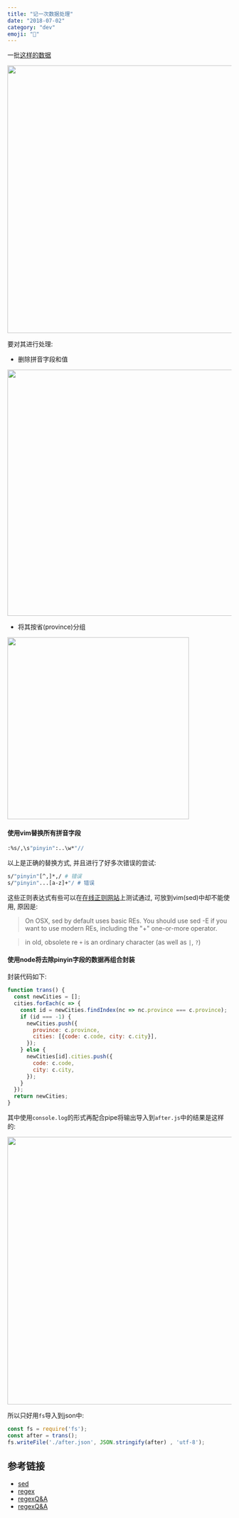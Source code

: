```yaml
---
title: "记一次数据处理"
date: "2018-07-02"
category: "dev"
emoji: "🤬"
---
```


一批[这样的数据](https://github.com/williambao/cities/blob/master/cities.json)

<img src="https://raw.githubusercontent.com/FaiChou/faichou.github.io/master/img/qiniu/markdown/1530540635405.png" width="600"/>

要对其进行处理:

- 删除拼音字段和值

<img src="https://raw.githubusercontent.com/FaiChou/faichou.github.io/master/img/qiniu/markdown/1530540716994.png" width="552"/>

- 将其按省(province)分组

<img src="https://raw.githubusercontent.com/FaiChou/faichou.github.io/master/img/qiniu/markdown/1530540761262.png" width="408"/>

#### 使用vim替换所有拼音字段

```bash
:%s/,\s"pinyin":..\w*"//
```

以上是正确的替换方式, 并且进行了好多次错误的尝试:

```bash
s/"pinyin"[^,]*,/ # 错误
s/"pinyin"...[a-z]+"/ # 错误
```

这些正则表达式有些可以在[在线正则网站](https://regexr.com/)上测试通过,
可放到vim(sed)中却不能使用, 原因是:

> On OSX, sed by default uses basic REs. You should use sed -E if you want to use modern REs, including the "+" one-or-more operator.

> in old, obsolete re `+` is an ordinary character (as well as `|`, `?`)



#### 使用node将去除pinyin字段的数据再组合封装

封装代码如下:

```javascript
function trans() {
  const newCities = [];
  cities.forEach(c => {
    const id = newCities.findIndex(nc => nc.province === c.province);
    if (id === -1) {
      newCities.push({
        province: c.province,
        cities: [{code: c.code, city: c.city}],
      });
    } else {
      newCities[id].cities.push({
        code: c.code,
        city: c.city,
      });
    }
  });
  return newCities;
}
```

其中使用`console.log`的形式再配合pipe将输出导入到`after.js`中的结果是这样的:

<img src="https://raw.githubusercontent.com/FaiChou/faichou.github.io/master/img/qiniu/markdown/1530541245978.png" width="600"/>

所以只好用`fs`导入到json中:

```javascript
const fs = require('fs');
const after = trans();
fs.writeFile('./after.json', JSON.stringify(after) , 'utf-8');
```

## 参考链接

- [sed](https://coolshell.cn/articles/9104.html)
- [regex](https://github.com/zeeshanu/learn-regex/blob/master/README-cn.md)
- [regexQ&A](https://stackoverflow.com/questions/1227174/sed-on-os-x-cant-seem-to-use-in-regexps)
- [regexQ&A](https://stackoverflow.com/questions/4453760/how-to-escape-plus-sign-on-mac-os-x-bsd-sed/4453890)

